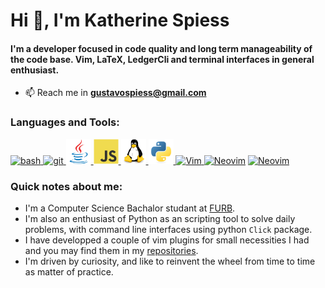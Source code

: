 # Hi 👋, I'm Katherine Spiess
#### I'm a developer focused in code quality and long term manageability of the code base. Vim, LaTeX, LedgerCli and terminal interfaces in general enthusiast.

- 📫 Reach me in  [**gustavospiess@gmail.com**](mailto:gustavospiess@gmail.com)


### Languages and Tools:
<p align="left">
  <a href="https://www.gnu.org/software/bash/" target="_blank"> <img src="https://www.vectorlogo.zone/logos/gnu_bash/gnu_bash-icon.svg" alt="bash" width="40" height="40"/> </a>
  <a href="https://git-scm.com/" target="_blank"> <img src="https://www.vectorlogo.zone/logos/git-scm/git-scm-icon.svg" alt="git" width="40" height="40"/> </a>
  <a href="https://www.java.com" target="_blank"> <img src="https://raw.githubusercontent.com/devicons/devicon/master/icons/java/java-original.svg" alt="java" width="40" height="40"/> </a>
  <a href="https://developer.mozilla.org/en-US/docs/Web/JavaScript" target="_blank"> <img src="https://raw.githubusercontent.com/devicons/devicon/master/icons/javascript/javascript-original.svg" alt="javascript" width="40" height="40"/> </a>
  <a href="https://www.linux.org/" target="_blank"> <img src="https://raw.githubusercontent.com/devicons/devicon/master/icons/linux/linux-original.svg" alt="linux" width="40" height="40"/> </a>
  <a href="https://www.python.org" target="_blank"> <img src="https://raw.githubusercontent.com/devicons/devicon/master/icons/python/python-original.svg" alt="python" width="40" height="40"/> </a>
  <a href="https://github.com/vim/vim" target="_blank"> <img src="https://github.com/vim/vim/blob/master/runtime/vim48x48.png" width="40" height="40" alt="Vim"</a>
    <a href="https://github.com/neovim/neovim"  target="_blank"><img src="https://raw.githubusercontent.com/neovim/neovim.github.io/master/logos/neovim-mark.svg" alt="Neovim" width="40" height="40"></a>
    <a href="https://github.com/latex3/"  target="_blank"><img src="https://raw.githubusercontent.com/file-icons/icons/master/svg/LaTeX.svg" alt="Neovim" width="40" height="40"></a></p>

### Quick notes about me:

- I'm a Computer Science Bachalor studant at [FURB](furb.br).
- I'm also an enthusiast of Python as an scripting tool to solve daily problems, with command line interfaces using python `Click` package.
- I have developped a couple of vim plugins for small necessities I had and you may find them in my [repositories](https://github.com/gustavospiess?tab=repositories).
- I'm driven by curiosity, and like to reinvent the wheel from time to time as matter of practice.

